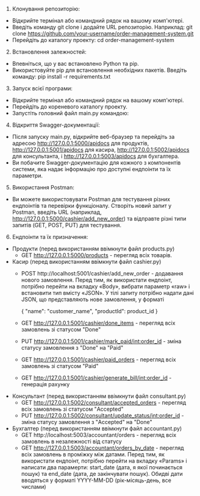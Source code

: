 1. Клонування репозиторію:
  - Відкрийте термінал або командний рядок на вашому комп'ютері.
  - Введіть команду git clone і додайте URL репозиторію. Наприклад: git clone https://github.com/your-username/order-management-system.git
  - Перейдіть до каталогу проекту: cd order-management-system
2. Встановлення залежностей:
  - Впевніться, що у вас встановлено Python та pip.
  - Використовуйте pip для встановлення необхідних пакетів. Введіть команду: pip install -r requirements.txt
3. Запуск всієї програми:
 - Відкрийте термінал або командний рядок на вашому комп'ютері.
 - Перейдіть до кореневого каталогу проекту.
 - Запустіть головний файл main.py командою:
4. Відкриття Swagger-документації:
 - Після запуску main.py, відкрийте веб-браузер та перейдіть за адресою http://127.0.0.1:5000/apidocs для продуктів, http://127.0.0.1:5001/apidocs для касира, http://127.0.0.1:5002/apidocs для консультанта, і http://127.0.0.1:5003/apidocs для бухгалтера.
 - Ви побачите Swagger-документацію для кожного з компонентів системи, яка надає інформацію про доступні ендпоінти та їх параметри.
5. Використання Postman:
  - Ви можете використовувати Postman для тестування різних ендпоінтів та перевірки функціоналу. Створіть новий запит у Postman, введіть URL (наприклад, http://127.0.0.1:5000/cashier/add_new_order) та відправте різні типи запитів (GET, POST, PUT) для тестування.
6. Ендпоінти та їх призначення:
  - Продукти (перед використанням ввімкнути файл products.py)
    - GET http://127.0.0.1:5000/products - перегляд всіх товарів.
  - Касир (перед використанням ввімкнути файл cashier.py)
    - POST http://localhost:5001/cashier/add_new_order - додавання нового замовлення. Перед тим, як використати ендпоінт, потрібно перейти на вкладку «Body», вибрати параметр «raw» і встановити тип вмісту «JSON». У тілі запиту потрібно надати дані JSON, що представляють нове замовлення, у форматі

      {
    "name": "customer_name",
    "productId": product_id
      }
    - GET http://127.0.0.1:5001/cashier/done_items - перегляд всіх замовлень зі статусом "Done"
    - PUT http://127.0.0.1:5001/cashier/mark_paid/<int:order_id> - зміна статусу замовлення з "Done" на "Paid"
    - GET http://127.0.0.1:5001/cashier/paid_orders - перегляд всіх замовлень зі статусом "Paid"
    - GET http://127.0.0.1:5001/cashier/generate_bill/<int:order_id> - генерація рахунку
  - Консультант (перед використанням ввімкнути файл consultant.py)
    - GET http://127.0.0.1:5002/consultant/accepted_orders - перегляд всіх замовлень зі статусом "Accepted"
    - PUT http://127.0.0.1:5002/consultant/update_status/<int:order_id> - зміна статусу замовлення з "Accepted" на "Done"
  - Бухгалтер (перед використанням ввімкнути файл accountant.py)
    - GET http://localhost:5003/accountant/orders - перегляд всіх замовлень в незалежності від статусу
    - GET http://127.0.0.1:5003/accountant/orders_by_date - перегляд всіх замовлень в проміжку між датами. Перед тим, як використати ендпоінт, потрібно перейти на вкладку «Params» і написати два парамерти: start_date (дата, я якої починається пошук) та end_date (дата, де закінчувати пошук). Обидві дати вводяться у форматі YYYY-MM-DD (рік-місяць-день, все числами)
